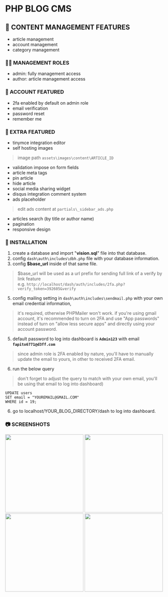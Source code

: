 # PHP BLOG CMS
## 📖 CONTENT MANAGEMENT FEATURES

- article management
- account management
- category management

### 👨‍💼 MANAGEMENT ROLES

- admin: fully management access
- author: article management access

### 👥 ACCOUNT FEATURED

- 2fa enabled by default on admin role
- email verification
- password reset
- remember me

### 🎇 EXTRA FEATURED

- tinymce integration editor
- self hosting images
> image path `assets\images\content\ARTICLE_ID`
- validation impose on form fields
- article meta tags
- pin article
- hide article
- social media sharing widget
- disqus integration comment system
- ads placeholder
> edit ads content at `partials\_sidebar_ads.php`
- articles search (by title or author name)
- pagination
- responsive design

### 🔧 INSTALLATION

1. create a database and import "**vision.sql**" file into that database. 
2. config `dash\auth\includes\dbh.php` file with your database information.
3. config **$base_url** inside of that same file. 
> $base_url will be used as a url prefix for sending full link of a verify by link feature<br>
> e.g. `http://localhost/dash/auth/includes/2fa.php?verify_token=392605&verify`
5. config mailing setting in `dash\auth\includes\sendmail.php` with your own email credential information, 
> it's required, otherwise PHPMailer won't work. if you're using gmail account, it's recommended to turn on 2FA and use "App passwords" instead of turn on "allow less secure apps" and directly using your account password.
5. default password to log into dashboard is **`Admin123`** with email **`fapito6771@d3ff.com`** 
> since admin role is 2FA enabled by nature, you'll have to manually update the email to yours, in other to received 2FA email. 
6. run the below query 
> don't forget to adjust the query to match with your own email, you'll be using that email to log into dashboard)
```
UPDATE users
SET email = "YOUREMAIL@GMAIL.COM"
WHERE id = 19;
```
6. go to localhost/YOUR_BLOG_DIRECTORY/dash to log into dashboard.

### 📷 SCREENSHOTS

<img src="https://github.com/lynchzival/php-blog-cms/blob/main/screenshot/1.png?raw=true" width="auto" height="250" />
<img src="https://github.com/lynchzival/php-blog-cms/blob/main/screenshot/2.png?raw=true" width="auto" height="250" />
<img src="https://github.com/lynchzival/php-blog-cms/blob/main/screenshot/3.png?raw=true" width="auto" height="250" />
<img src="https://github.com/lynchzival/php-blog-cms/blob/main/screenshot/4.png?raw=true" width="auto" height="250" />
